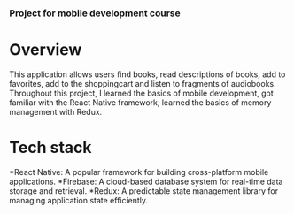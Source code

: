 ### Project for mobile development course

# Overview 
This application allows users find books, read descriptions of books, add to favorites, add to the shoppingcart and listen to fragments of audiobooks.
Throughout this project, I learned the basics of mobile development, got familiar with the React Native framework, learned the basics of memory management with Redux.

# Tech stack
*React Native: A popular framework for building cross-platform mobile applications.
*Firebase: A cloud-based database system for real-time data storage and retrieval.
*Redux: A predictable state management library for managing application state efficiently.
